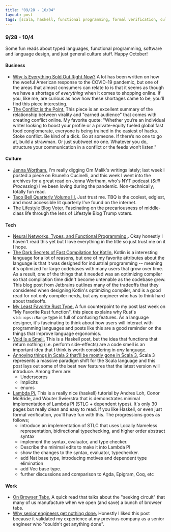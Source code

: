 ```yaml
---
title: "09/28 - 10/04"
layout: post
tags: [scala, haskell, functional programming, formal verification, culture, programming languages, rust, neural networks, types, literature, working]
---
```


### 9/28 - 10/4

Some fun reads about typed languages, functional programming, software and language design, and just general culture stuff.  Happy October!

#### Business

* [Why Is Everything Sold Out Right Now?](https://www.theatlantic.com/technology/archive/2020/09/pandemic-broke-online-shopping/616353/)  A lot has been written on how the woeful American response to the COVID-19 pandemic, but one of the areas that almost consumers can relate to is that it seems as though we have a shortage of _everything_ when it comes to shopping online.  If you, like me, are curious as how how these shortages came to be, you'll find this piece interesting.
* [The Conflict is the Point.](https://themargins.substack.com/p/the-conflict-is-the-point)  This piece is an excellent summary of the relationship between virality and "earned audience" that comes with creating conflict online.  My favorite quote: "Whether you’re an individual writer looking to boost your profile or a private-equity fueled global fast food conglomerate, everyone is being trained in the easiest of hacks. Stoke conflict. Be kind of a dick. Go at someone. If there’s no one to go at, build a strawman. Or just subtweet no one. Whatever you do, structure your communication in a conflict or the feeds won’t listen."

#### Culture

* [Jenna Wortham.](https://om.co/2015/03/03/jenna-wortham-new-york-times-writer/)  I'm really digging Om Malik's writings lately; last week I posted a piece on Brunello Cucinelli, and this week I went into the archives for a great read on Jenna Wortham, who's NYT podcast (_Still Processing_) I've been loving during the pandemic.  Non-technically, totally fun read.
* [Taco Bell Quarterly Volume III.](https://tacobellquarterly.org/volume-3-fall-2020/)  Just trust me.  TBQ is the coolest, edgiest, and most accessible lit quarterly I've found on the internet.
* [The Lifestyle Blog Voter.](https://annehelen.substack.com/p/the-lifestyle-blog-voter)  Fascinating on the precariousness of middle-class life through the lens of Lifestyle Blog Trump voters.

#### Tech

* [Neural Networks, Types, and Functional Programming.](http://colah.github.io/posts/2015-09-NN-Types-FP/).  Okay honestly I haven't read this yet but I love everything in the title so just trust me on it I hope.
* [The Dark Secrets of Fast Compilation for Kotlin.](https://blog.jetbrains.com/kotlin/2020/09/the-dark-secrets-of-fast-compilation-for-kotlin/)  Kotlin is a interesting language for a lot of reasons, but one of my favorite attributes about the language is that it was designed for industrial programming -- meaning it's optimized for large codebases with many users that grow over time.  As a result, one of the things that it needed was an optimizing compiler so that compilation time didn't become untenable as the codebase grew.  This blog post from Jetbrains outlines many of the tradeoffs that they considered when designing Kotlin's optimizing compiler, and is a good read for not only compiler nerds, but any engineer who has to think hard about tradeoffs.
* [My Least Favorite Rust Type.](https://ridiculousfish.com/blog/posts/least-favorite-rust-type.html)  A fun counterpoint to my post last week on "My Favorite Rust function", this piece explains why Rust's `std::ops::Range` type is full of confusing features.  As a language designer, it's fascinating to think about how users will interact with programming languages and posts like this are a good reminder on the things that improve language ergonomics.  
* [Void Is a Smell.](https://tech.freckle.com/2020/09/23/void-is-a-smell/)  This is a Haskell post, but the idea that functions that return nothing (i.e. perform side-effects) are a code smell is an important idea that I think is worth considering in _any_ language.
* [Annoying things in Scala 2 that'll be mostly gone in Scala 3.](https://blog.softwaremill.com/annoying-things-in-scala-2-thatll-be-mostly-gone-in-scala-3-e1479a6d855c)  Scala 3 represents a massive paradigm shift for the Scala language and this post lays out some of the best new features that the latest version will introduce.  Among them are:
  * Underscores
  * Implicits
  * enums
* [Lambda Pi.](https://www.andres-loeh.de/LambdaPi/LambdaPi.pdf)  This is a really nice (haskell) tutorial by Andres Loh, Conor McBride, and Wouter Swierstra that is demonstrates minimal implementation of Lambda PI (STLC + dependent types).  It's only 30 pages but really clean and easy to read.  If you like Haskell, or even just formal verification, you'll have fun with this.  The progressions goes as follows;
  * introduce an implementation of STLC that uses Locally Nameless representation, bidirectional typechecking, and higher order abstract syntax
  * implement the syntax, evaluator, and type checker.
  * Describe the minimal edits to make it into Lambda PI
  * show the changes to the syntax, evaluator, typechecker.
  * add Nat base type, introducing motives and dependent type elimination
  * add Vec base type.
  * further discussions and comparison to Agda, Epigram, Coq, etc

#### Work

* [On Browser Tabs.](https://abuqader.substack.com/p/on-browser-tabs)  A quick read that talks about the "seeking circuit" that many of us manufacture when we open (and save) a bunch of browser tabs.
* [Why senior engineers get nothing done.](https://swizec.com/blog/why-senior-engineers-get-nothing-done/)  Honestly I liked this post because it validated my experience at my previous company as a senior engineer who "couldn't get anything done".  
  